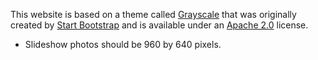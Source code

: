 This website is based on a theme called
[Grayscale](https://github.com/IronSummitMedia/startbootstrap/tree/gh-pages/templates/grayscale)
that was originally created by
[Start Bootstrap](http://startbootstrap.com/) and is available under
an [Apache 2.0](http://www.apache.org/licenses/LICENSE-2.0.html)
license.

* Slideshow photos should be 960 by 640 pixels.
